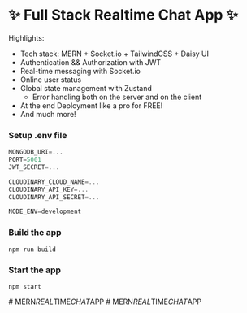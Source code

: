 # ✨ Full Stack Realtime Chat App ✨


Highlights:

-  Tech stack: MERN + Socket.io + TailwindCSS + Daisy UI
-  Authentication && Authorization with JWT
-  Real-time messaging with Socket.io
-  Online user status
- Global state management with Zustand
  - Error handling both on the server and on the client
-  At the end Deployment like a pro for FREE!
- And much more!

### Setup .env file

```js
MONGODB_URI=...
PORT=5001
JWT_SECRET=...

CLOUDINARY_CLOUD_NAME=...
CLOUDINARY_API_KEY=...
CLOUDINARY_API_SECRET=...

NODE_ENV=development
```

### Build the app

```shell
npm run build
```

### Start the app

```shell
npm start
```
#   M E R N _ R E A L _ T I M E _ C H A T _ A P P 
 
 #   M E R N _ R E A L _ T I M E _ C H A T _ A P P 
 
 

